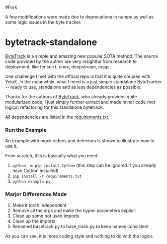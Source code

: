 
#Fork

A few modifications were made due to deprecations in numpy as well as some logic issues in the byte tracker.

# bytetrack-standalone

[ByteTrack](https://github.com/ifzhang/ByteTrack) is a simple and amazing new popular SOTA method. The source code
provided by the author are very insightful from research to deployment, like tensorrt, onnx, deepstream, ncpp.

One challenge I met with the official repo is that it is quite coupled with YoloX. 
In the meanwhile, what I need is a just simple standalone ByteTracker -- ready to use, standalone and as less dependencies as possible.

Thanks for the authors of [ByteTrack](https://github.com/ifzhang/ByteTrack), who already provides quite modularized code, 
I just simply further extract and made minor code (not logics) refactoring for this standalone bytetrack.

All dependencies are listed in the [requirements.txt](requirements.txt). 

### Run the Example

An example with mock videos and detectors is shown to illustrate how to use it.

From scratch, this is basically what you need

1. `python -m pip install Cython` (this step can be ignored if you already have Cython installed)
2. `pip install -r requirements.txt`
3. `python example.py`


### Marjor Differences Made

1. Make it torch independent
2. Remove all the args and make the hyper-parameters explicit
3. Clean up some not used imports
4. Clean up the imports
5. Renamed basetrack.py to base_track.py to keep names consistent

As you can see, it is more coding style and nothing to do with the logics.


